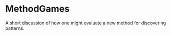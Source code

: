 MethodGames
===========

A short discussion of how one might evaluate a new method for discovering patterns.
